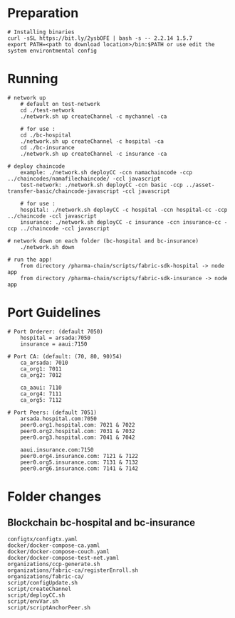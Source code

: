 # Preparation

    # Installing binaries
    curl -sSL https://bit.ly/2ysbOFE | bash -s -- 2.2.14 1.5.7
    export PATH=<path to download location>/bin:$PATH or use edit the system environtmental config

# Running

    # network up
        # default on test-network
        cd ./test-network
        ./network.sh up createChannel -c mychannel -ca

        # for use :
        cd ./bc-hospital
        ./network.sh up createChannel -c hospital -ca
        cd ./bc-insurance
        ./network.sh up createChannel -c insurance -ca

    # deploy chaincode
        example: ./network.sh deployCC -ccn namachaincode -ccp ../chaincodes/namafilechaincode/ -ccl javascript
        test-network: ./network.sh deployCC -ccn basic -ccp ../asset-transfer-basic/chaincode-javascript -ccl javascript

        # for use :
        hospital: ./network.sh deployCC -c hospital -ccn hospital-cc -ccp ../chaincode -ccl javascript
        insurance: ./network.sh deployCC -c insurance -ccn insurance-cc -ccp ../chaincode -ccl javascript

    # network down on each folder (bc-hospital and bc-insurance)
        ./network.sh down

    # run the app!
        from directory /pharma-chain/scripts/fabric-sdk-hospital -> node app
        from directory /pharma-chain/scripts/fabric-sdk-insurance -> node app

# Port Guidelines

    # Port Orderer: (default 7050)
        hospital = arsada:7050
        insurance = aaui:7150

    # Port CA: (default: (70, 80, 90)54)
        ca_arsada: 7010
        ca_org1: 7011
        ca_org2: 7012

        ca_aaui: 7110
        ca_org4: 7111
        ca_org5: 7112

    # Port Peers: (default 7051)
        arsada.hospital.com:7050
        peer0.org1.hospital.com: 7021 & 7022
        peer0.org2.hospital.com: 7031 & 7032
        peer0.org3.hospital.com: 7041 & 7042

        aaui.insurance.com:7150
        peer0.org4.insurance.com: 7121 & 7122
        peer0.org5.insurance.com: 7131 & 7132
        peer0.org6.insurance.com: 7141 & 7142

# Folder changes

## Blockchain bc-hospital and bc-insurance

    configtx/configtx.yaml
    docker/docker-compose-ca.yaml
    docker/docker-compose-couch.yaml
    docker/docker-compose-test-net.yaml
    organizations/ccp-generate.sh
    organizations/fabric-ca/registerEnroll.sh
    organizations/fabric-ca/
    script/configUpdate.sh
    script/createChannel
    script/deployCC.sh
    script/envVar.sh
    script/scriptAnchorPeer.sh
